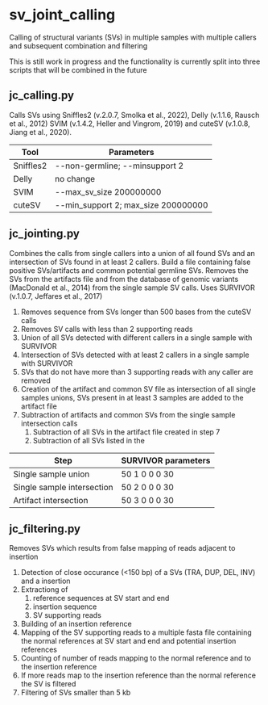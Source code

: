 # sv_joint_calling
Calling of structural variants (SVs) in multiple samples with multiple callers and subsequent combination and filtering

This is still work in progress and the functionality is currently split into three scripts that will be combined in the future

## jc_calling.py

Calls SVs using Sniffles2 (v.2.0.7, Smolka et al., 2022), Delly (v.1.1.6, Rausch et al., 2012) SVIM (v.1.4.2, Heller and Vingrom, 2019) and cuteSV (v.1.0.8, Jiang et al., 2020).

| Tool | Parameters |
|---|---|
| Sniffles2 | --non-germline; --minsupport 2 |
| Delly | no change |
| SVIM | --max_sv_size 200000000 |
| cuteSV | --min_support 2; max_size 200000000 |

## jc_jointing.py

Combines the calls from single callers into a union of all found SVs and an intersection of SVs found in at least 2 callers.
Build a file containing false positive SVs/artifacts and common potential germline SVs.
Removes the SVs from the artifacts file and from the database of genomic variants (MacDonald et al., 2014) from the single sample SV calls. 
Uses SURVIVOR (v.1.0.7, Jeffares et al., 2017)

1. Removes sequence from SVs longer than 500 bases from the cuteSV calls
2. Removes SV calls with less than 2 supporting reads
3. Union of all SVs detected with different callers in a single sample with SURVIVOR
4. Intersection of SVs detected with at least 2 callers in a single sample with SURVIVOR
5. SVs that do not have more than 3 supporting reads with any caller are removed
7. Creation of the artifact and common SV file as intersection of all single samples unions, SVs present in at least 3 samples are added to the artifact file
8. Subtraction of artifacts and common SVs from the single sample intersection calls
    1. Subtraction of all SVs in the artifact file created in step 7
    2. Subtraction of all SVs listed in the 

| Step | SURVIVOR parameters |
|---|---|
| Single sample union | 50 1 0 0 0 30 |
| Single sample intersection | 50 2 0 0 0 30 |
| Artifact intersection | 50 3 0 0 0 30 |

## jc_filtering.py

Removes SVs which results from false mapping of reads adjacent to insertion

1. Detection of close occurance (<150 bp) of a SVs (TRA, DUP, DEL, INV) and a insertion
2. Extractiong of
    1. reference sequences at SV start and end
    2. insertion sequence
    3. SV supporting reads
3. Building of an insertion reference
4. Mapping of the SV supporting reads to a multiple fasta file containing the normal references at SV start and end and potential insertion references
5. Counting of number of reads mapping to the normal reference and to the insertion reference
6. If more reads map to the insertion reference than the normal reference the SV is filtered
7. Filtering of SVs smaller than 5 kb

